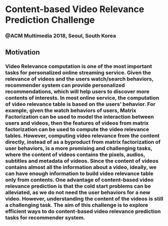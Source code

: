 # Content-based Video Relevance Prediction Challenge
### @ACM Multimedia 2018, Seoul, South Korea

## Motivation
### Video Relevance computation is one of the most important tasks for personalized online streaming service. Given the relevance of videos and the users watch/search behaviors, recommender system can provide personalized recommendations, which will help users to discover more contents of interests. In most online service, the computation of video relevance table is based on the users’ behavior. For example, given the watch behaviors of users, Matrix Factorization can be used to model the interaction between users and videos, then the features of videos from matrix factorization can be used to compute the video relevance tables. However, computing video relevance from the content directly, instead of as a byproduct from matrix factorization of user behaviors, is a more promising and challenging tasks, where the content of videos contains the pixels, audios, subtitles and metadata of videos. Since the content of videos contains almost all the information about a video, ideally, we can have enough information to build video relevance table only from contents. One advantage of content-based video relevance prediction is that the cold start problems can be alleviated, as we do not need the user behaviors for a new video. However, understanding the content of the videos is still a challenging task. The aim of this challenge is to explore efficient ways to do content-based video relevance prediction tasks for recommender system.
